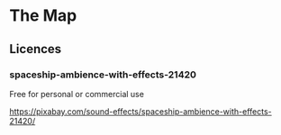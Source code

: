 # The Map

## Licences

### spaceship-ambience-with-effects-21420

Free for personal or commercial use

https://pixabay.com/sound-effects/spaceship-ambience-with-effects-21420/
